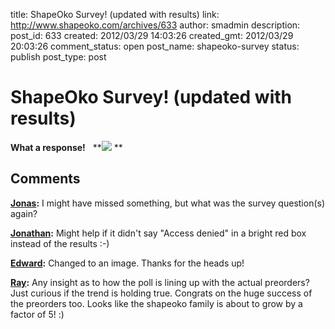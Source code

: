 title: ShapeOko Survey! (updated with results)
link: http://www.shapeoko.com/archives/633
author: smadmin
description: 
post_id: 633
created: 2012/03/29 14:03:26
created_gmt: 2012/03/29 20:03:26
comment_status: open
post_name: shapeoko-survey
status: publish
post_type: post

# ShapeOko Survey! (updated with results)

**What a response!**   **![](/wp-content/uploads/2012/03/chart_2.png) **

## Comments

**[Jonas](#100 "2012-03-31 02:36:11"):** I might have missed something, but what was the survey question(s) again?

**[Jonathan](#98 "2012-03-31 00:13:52"):** Might help if it didn't say "Access denied" in a bright red box instead of the results :-)

**[Edward](#99 "2012-03-31 00:22:56"):** Changed to an image. Thanks for the heads up!

**[Ray](#104 "2012-04-17 13:08:01"):** Any insight as to how the poll is lining up with the actual preorders? Just curious if the trend is holding true. Congrats on the huge success of the preorders too. Looks like the shapeoko family is about to grow by a factor of 5! :)

